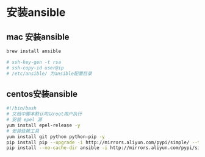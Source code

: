 # 安装ansible


## mac 安装ansible 

```bash 
brew install ansible

# ssh-key-gen -t rsa 
# ssh-copy-id user@ip
# /etc/ansible/ 为ansible配置目录
```

## centos安装ansible  

```bash
#!/bin/bash
# 文档中脚本默认均以root用户执行
# 安装 epel 源
yum install epel-release -y
# 安装依赖工具
yum install git python python-pip -y
pip install pip --upgrade -i http://mirrors.aliyun.com/pypi/simple/ --trusted-host mirrors.aliyun.com
pip install --no-cache-dir ansible -i http://mirrors.aliyun.com/pypi/simple/ --trusted-host mirrors.aliyun.com
```



